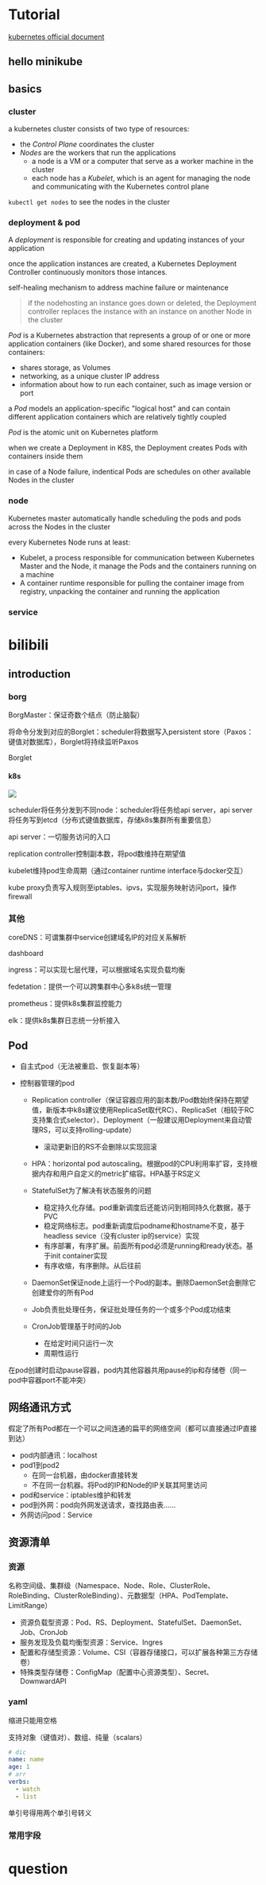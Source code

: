 # Tutorial

[kubernetes official document](https://kubernetes.io/docs/tutorials/)

## hello minikube

## basics

### cluster

a kubernetes cluster consists of two type of  resources:

* the *Control Plane* coordinates the cluster
* *Nodes* are the workers that run the applications
  * a node is a VM or a computer that serve as a worker machine in the cluster
  * each node has a *Kubelet*, which is an agent for managing the node and communicating with the Kubernetes control plane

`kubectl get nodes` to see the nodes in the cluster

### deployment & pod

A *deployment* is responsible for creating and updating instances of your application

once the application instances are created, a Kubernetes Deployment Controller continuously monitors those intances.

self-healing mechanism to address machine failure or maintenance

> if the nodehosting an instance goes down or deleted, the Deployment controller replaces the instance with an instance on another Node in the cluster

*Pod* is a Kubernetes abstraction that represents a group of or one or more application containers (like Docker), and some shared resources for those containers:

* shares storage, as Volumes
* networking, as a unique cluster IP address
* information about how to run each container, such as image version or port

a *Pod* models an application-specific "logical host" and can contain different application containers which are relatively tightly coupled

*Pod* is the atomic unit on Kubernetes platform

when we create a Deployment in K8S, the Deployment creates Pods with containers inside them

in case of a Node failure, indentical Pods are schedules on other available Nodes in the cluster

### node

Kubernetes master automatically handle scheduling the pods and pods across the Nodes in the cluster

every Kubernetes Node runs at least:

* Kubelet, a process responsible for communication between Kubernetes Master and the Node, it manage the Pods and the containers running on a machine
* A container runtime responsible for pulling the container image from registry, unpacking the container and running the application

### service

# bilibili

## introduction

### borg

BorgMaster：保证奇数个结点（防止脑裂）

将命令分发到对应的Borglet：scheduler将数据写入persistent store（Paxos：键值对数据库），Borglet将持续监听Paxos

Borglet

#### k8s

![](image/learning/1625183100765.png)

scheduler将任务分发到不同node：scheduler将任务给api server，api server将任务写到etcd（分布式键值数据库，存储k8s集群所有重要信息）

api server：一切服务访问的入口

replication controller控制副本数，将pod数维持在期望值

kubelet维持pod生命周期（通过container runtime interface与docker交互）

kube proxy负责写入规则至iptables、ipvs，实现服务映射访问port，操作firewall

### 其他

coreDNS：可谓集群中service创建域名IP的对应关系解析

dashboard

ingress：可以实现七层代理，可以根据域名实现负载均衡

fedetation：提供一个可以跨集群中心多k8s统一管理

prometheus：提供k8s集群监控能力

elk：提供k8s集群日志统一分析接入

## Pod

* 自主式pod（无法被重启、恢复副本等）
* 控制器管理的pod

  * Replication controller（保证容器应用的副本数/Pod数始终保持在期望值，新版本中k8s建议使用ReplicaSet取代RC）、ReplicaSet（相较于RC支持集合式selector）、Deployment（一般建议用Deployment来自动管理RS，可以支持rolling-update）

    * 滚动更新旧的RS不会删除以实现回滚
  * HPA：horizontal pod autoscaling。根据pod的CPU利用率扩容，支持根据内存和用户自定义的metric扩缩容。HPA基于RS定义
  * StatefulSet为了解决有状态服务的问题

    * 稳定持久化存储。pod重新调度后还能访问到相同持久化数据，基于PVC
    * 稳定网络标志。pod重新调度后podname和hostname不变，基于headless sevice（没有cluster ip的service）实现
    * 有序部署，有序扩展。前面所有pod必须是running和ready状态。基于init container实现
    * 有序收缩，有序删除。从后往前
  * DaemonSet保证node上运行一个Pod的副本。删除DaemonSet会删除它创建爱你的所有Pod
  * Job负责批处理任务，保证批处理任务的一个或多个Pod成功结束
  * CronJob管理基于时间的Job

    * 在给定时间只运行一次
    * 周期性运行

在pod创建时启动pause容器，pod内其他容器共用pause的ip和存储卷（同一pod中容器port不能冲突）

## 网络通讯方式

假定了所有Pod都在一个可以之间连通的扁平的网络空间（都可以直接通过IP直接到达）

* pod内部通讯：localhost
* pod1到pod2
  * 在同一台机器，由docker直接转发
  * 不在同一台机器。将Pod的IP和Node的IP关联其阿里访问
* pod和service：iptables维护和转发
* pod到外网：pod向外网发送请求，查找路由表……
* 外网访问pod：Service

## 资源清单

### 资源

名称空间级、集群级（Namespace、Node、Role、ClusterRole、RoleBinding、ClusterRoleBinding）、元数据型（HPA、PodTemplate、LimitRange）

* 资源负载型资源：Pod、RS、Deployment、StatefulSet、DaemonSet、Job、CronJob
* 服务发现及负载均衡型资源：Service、Ingres
* 配置和存储型资源：Volume、CSI（容器存储接口，可以扩展各种第三方存储卷）
* 特殊类型存储卷：ConfigMap（配置中心资源类型）、Secret、DownwardAPI

### yaml

缩进只能用空格

支持对象（键值对）、数组、纯量（scalars）

```yaml
# dic
name: name
age: 1
# arr
verbs:
  - watch
  - list
```

单引号得用两个单引号转义

### 常用字段


# question
